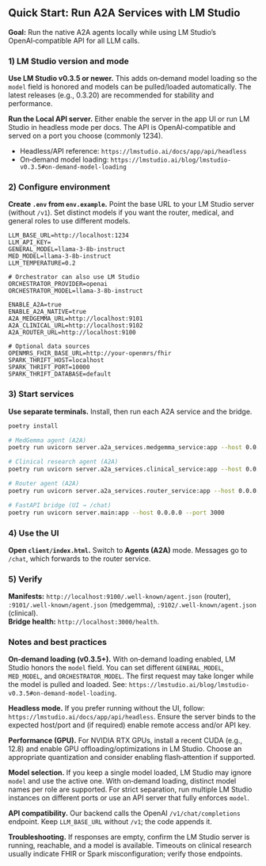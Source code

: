## Quick Start: Run A2A Services with LM Studio

**Goal:** Run the native A2A agents locally while using LM Studio’s OpenAI‑compatible API for all LLM calls.

### 1) LM Studio version and mode

**Use LM Studio v0.3.5 or newer.** This adds on‑demand model loading so the `model` field is honored and models can be pulled/loaded automatically. The latest releases (e.g., 0.3.20) are recommended for stability and performance.

**Run the Local API server.** Either enable the server in the app UI or run LM Studio in headless mode per docs. The API is OpenAI‑compatible and served on a port you choose (commonly 1234).

- Headless/API reference: `https://lmstudio.ai/docs/app/api/headless`
- On‑demand model loading: `https://lmstudio.ai/blog/lmstudio-v0.3.5#on-demand-model-loading`

### 2) Configure environment

**Create `.env` from `env.example`.** Point the base URL to your LM Studio server (without `/v1`). Set distinct models if you want the router, medical, and general roles to use different models.

```env
LLM_BASE_URL=http://localhost:1234
LLM_API_KEY=
GENERAL_MODEL=llama-3-8b-instruct
MED_MODEL=llama-3-8b-instruct
LLM_TEMPERATURE=0.2

# Orchestrator can also use LM Studio
ORCHESTRATOR_PROVIDER=openai
ORCHESTRATOR_MODEL=llama-3-8b-instruct

ENABLE_A2A=true
ENABLE_A2A_NATIVE=true
A2A_MEDGEMMA_URL=http://localhost:9101
A2A_CLINICAL_URL=http://localhost:9102
A2A_ROUTER_URL=http://localhost:9100

# Optional data sources
OPENMRS_FHIR_BASE_URL=http://your-openmrs/fhir
SPARK_THRIFT_HOST=localhost
SPARK_THRIFT_PORT=10000
SPARK_THRIFT_DATABASE=default
```

### 3) Start services

**Use separate terminals.** Install, then run each A2A service and the bridge.

```bash
poetry install

# MedGemma agent (A2A)
poetry run uvicorn server.a2a_services.medgemma_service:app --host 0.0.0.0 --port 9101

# Clinical research agent (A2A)
poetry run uvicorn server.a2a_services.clinical_service:app --host 0.0.0.0 --port 9102

# Router agent (A2A)
poetry run uvicorn server.a2a_services.router_service:app --host 0.0.0.0 --port 9100

# FastAPI bridge (UI → /chat)
poetry run uvicorn server.main:app --host 0.0.0.0 --port 3000
```

### 4) Use the UI

**Open `client/index.html`.** Switch to **Agents (A2A)** mode. Messages go to `/chat`, which forwards to the router service.

### 5) Verify

**Manifests:** `http://localhost:9100/.well-known/agent.json` (router), `:9101/.well-known/agent.json` (medgemma), `:9102/.well-known/agent.json` (clinical).  
**Bridge health:** `http://localhost:3000/health`.

### Notes and best practices

**On‑demand loading (v0.3.5+).** With on‑demand loading enabled, LM Studio honors the `model` field. You can set different `GENERAL_MODEL`, `MED_MODEL`, and `ORCHESTRATOR_MODEL`. The first request may take longer while the model is pulled and loaded. See: `https://lmstudio.ai/blog/lmstudio-v0.3.5#on-demand-model-loading`.

**Headless mode.** If you prefer running without the UI, follow: `https://lmstudio.ai/docs/app/api/headless`. Ensure the server binds to the expected host/port and (if required) enable remote access and/or API key.

**Performance (GPU).** For NVIDIA RTX GPUs, install a recent CUDA (e.g., 12.8) and enable GPU offloading/optimizations in LM Studio. Choose an appropriate quantization and consider enabling flash‑attention if supported.

**Model selection.** If you keep a single model loaded, LM Studio may ignore `model` and use the active one. With on‑demand loading, distinct model names per role are supported. For strict separation, run multiple LM Studio instances on different ports or use an API server that fully enforces `model`.

**API compatibility.** Our backend calls the OpenAI `/v1/chat/completions` endpoint. Keep `LLM_BASE_URL` without `/v1`; the code appends it.

**Troubleshooting.** If responses are empty, confirm the LM Studio server is running, reachable, and a model is available. Timeouts on clinical research usually indicate FHIR or Spark misconfiguration; verify those endpoints.
